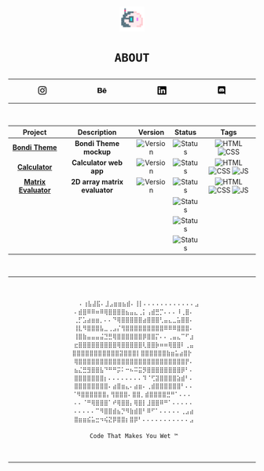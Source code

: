 <h1 align="center"><img src="media/.png/blob.png" width="10%">

    ABOUT
</h1>
<div align="center">
<hr>

<img src="media/.svg/instagram.svg" width="3.5%" style="padding: 0 50px 0 50px;">
<img src="media/.svg/behance.svg" width="3.5%"  style="padding: 0 50px 0 50px;">
<img src="media/.svg/linkedin.svg" width="3.5%" style="padding: 0 50px 0 50px;;">
<img src="media/.svg/discord.svg" width="3.5%" style="padding: 0 50px 0 50px;">

<hr>
<br>

|Project                                                        |Description                  |Version                                                                                    |Status                                                                   |Tags                                                                                                                                                                                                                                                                                                    |
|:-------------------------------------------------------------:|:---------------------------:|:-----------------------------------------------------------------------------------------:|:-----------------------------------------------------------------------:|:------------------------------------------------------------------------------------------------------------------------------------------------------------------------------------------------------------------------------------------------------------------------------------------------------:|
|[**Bondi Theme**](https://volperoid.github.io/bondi.html)      |**Bondi Theme mockup**       |![Version](https://img.shields.io/badge/0.1%20beta-5C2D91?style=for-the-badge&logo=github) |![Status](https://img.shields.io/badge/dev-important?style=for-the-badge)|![HTML](https://img.shields.io/badge/HTML-E34F26?style=for-the-badge&logo=html5&logoColor=white) ![CSS](https://img.shields.io/badge/CSS-1572B6?style=for-the-badge&logo=css3&logoColor=white)                                                                                                          |
|[**Calculator**](https://volperoid.github.io/calculator.html)  |**Calculator web app**       |![Version](https://img.shields.io/badge/2.0%20beta-5C2D91?style=for-the-badge&logo=github) |![Status](https://img.shields.io/badge/dev-important?style=for-the-badge)|![HTML](https://img.shields.io/badge/HTML-E34F26?style=for-the-badge&logo=html5&logoColor=white) ![CSS](https://img.shields.io/badge/CSS-1572B6?style=for-the-badge&logo=css3&logoColor=white) ![JS](https://img.shields.io/badge/JavaScript-F7DF1E?style=for-the-badge&logo=javascript&logoColor=black)|
|[**Matrix Evaluator**](https://volperoid.github.io/matrix.html)|**2D array matrix evaluator**|![Version](https://img.shields.io/badge/0.1%20alpha-5C2D91?style=for-the-badge&logo=github)|![Status](https://img.shields.io/badge/dev-important?style=for-the-badge)|![HTML](https://img.shields.io/badge/HTML-E34F26?style=for-the-badge&logo=html5&logoColor=white) ![CSS](https://img.shields.io/badge/CSS-1572B6?style=for-the-badge&logo=css3&logoColor=white) ![JS](https://img.shields.io/badge/JavaScript-F7DF1E?style=for-the-badge&logo=javascript&logoColor=black)|
|                                                               |                             |                                                                                           |![Status](https://img.shields.io/badge/TBD-161b22?style=for-the-badge)   |
|                                                               |                             |                                                                                           |![Status](https://img.shields.io/badge/TBD-0d1117?style=for-the-badge)   |
|                                                               |                             |                                                                                           |![Status](https://img.shields.io/badge/TBD-161b22?style=for-the-badge)   |

<br>
<hr>
<br>

```html
    ⠄⢰⣧⣼⣯⠄⣸⣠⣶⣶⣦⣾⠄⢸⡇⠄⠄⠄⠄⠄⠄⠄⠄⠄⠄⠄⠄⣠
 ⠄⣾⣿⠿⠿⠶⠿⢿⣿⣿⣿⣿⣦⣤⣄⢀⡅⢠⣾⣛⡉⠄⠄⠄⠸⢀⣿⠄
 ⢀⡋⣡⣴⣶⣶⡀⠄⠄⠙⢿⣿⣿⣿⣿⣿⣴⣿⣿⣿⢃⣤⣄⣀⣥⣿⣿⠄
 ⢸⣇⠻⣿⣿⣿⣧⣀⢀⣠⡌⢻⣿⣿⣿⣿⣿⣿⣿⣿⣿⠿⠿⠿⣿⣿⣿⠄
 ⢸⣿⣷⣤⣤⣤⣬⣙⣛⢿⣿⣿⣿⣿⣿⣿⡿⣿⣿⡍⠄⠄⢀⣤⣄⠉⠋⣰
 ⣖⣿⣿⣿⣿⣿⣿⣿⣿⣿⢿⣿⣿⣿⣿⣿⢇⣿⣿⡷⠶⠶⢿⣿⣿⠇⢀⣤
⣿⣿⣿⣿⣿⣿⣿⣿⣿⣿⣿⣽⣿⣿⣿⡇⣿⣿⣿⣿⣿⣿⣷⣶⣥⣴⣿⡗
 ⢿⣿⣿⣿⣿⣿⣿⣿⣿⣿⣿⣿⣿⣿⣿⣿⣿⣿⣿⣿⣿⣿⣿⣿⣿⣿⡟⠄
 ⣦⣌⣛⣻⣿⣿⣧⠙⠛⠛⡭⠅⠒⠦⠭⣭⡻⣿⣿⣿⣿⣿⣿⣿⣿⡿⠃⠄
 ⣿⣿⣿⣿⣿⣿⣿⡆⠄⠄⠄⠄⠄⠄⠄⠄⠹⠈⢋⣽⣿⣿⣿⣿⣵⣾⠃⠄
 ⣿⣿⣿⣿⣿⣿⣿⣿⠄⣴⣿⣶⣄⠄⣴⣶⠄⢀⣾⣿⣿⣿⣿⣿⣿⠃⠄⠄
⠈⠻⣿⣿⣿⣿⣿⣿⡄⢻⣿⣿⣿⠄⣿⣿⡀⣾⣿⣿⣿⣿⣛⠛⠁⠄⠄⠄
 ⠄⠄⠈⠛⢿⣿⣿⣿⠁⠞⢿⣿⣿⡄⢿⣿⡇⣸⣿⣿⠿⠛⠁⠄⠄⠄⠄⠄
 ⠄⠄⠄⠄⠄⠉⠻⣿⣿⣾⣦⡙⠻⣷⣾⣿⠃⠿⠋⠁⠄⠄⠄⠄⠄⢀⣠⣴
 ⣿⣶⣶⣮⣥⣒⠲⢮⣝⡿⣿⣿⡆⣿⡿⠃⠄⠄⠄⠄⠄⠄⠄⠄⠄⠄⠄⣠

 Code That Makes You Wet ™
```

<br>
<hr>
</div>

